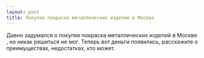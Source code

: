 ```yaml
---
layout: post 
title: Покупка покраска металлических изделий в Москве 
--- 
```

Давно задумался о покупке покраска металлических изделий в Москве , но никак решиться не мог. Теперь вот деньги появились, расскажите о преимуществах, недостатках, кто может.